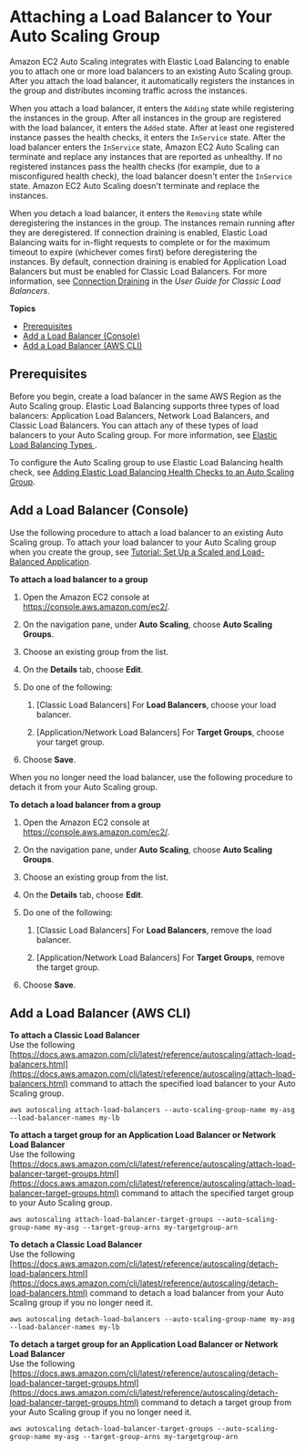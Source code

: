 # Attaching a Load Balancer to Your Auto Scaling Group<a name="attach-load-balancer-asg"></a>

Amazon EC2 Auto Scaling integrates with Elastic Load Balancing to enable you to attach one or more load balancers to an existing Auto Scaling group\. After you attach the load balancer, it automatically registers the instances in the group and distributes incoming traffic across the instances\. 

When you attach a load balancer, it enters the `Adding` state while registering the instances in the group\. After all instances in the group are registered with the load balancer, it enters the `Added` state\. After at least one registered instance passes the health checks, it enters the `InService` state\. After the load balancer enters the `InService` state, Amazon EC2 Auto Scaling can terminate and replace any instances that are reported as unhealthy\. If no registered instances pass the health checks \(for example, due to a misconfigured health check\), the load balancer doesn't enter the `InService` state\. Amazon EC2 Auto Scaling doesn't terminate and replace the instances\.

When you detach a load balancer, it enters the `Removing` state while deregistering the instances in the group\. The instances remain running after they are deregistered\. If connection draining is enabled, Elastic Load Balancing waits for in\-flight requests to complete or for the maximum timeout to expire \(whichever comes first\) before deregistering the instances\. By default, connection draining is enabled for Application Load Balancers but must be enabled for Classic Load Balancers\. For more information, see [Connection Draining](https://docs.aws.amazon.com/elasticloadbalancing/latest/classic/config-conn-drain.html) in the *User Guide for Classic Load Balancers*\.

**Topics**
+ [Prerequisites](#as-add-load-balancer-prerequisites)
+ [Add a Load Balancer \(Console\)](#as-add-load-balancer-console)
+ [Add a Load Balancer \(AWS CLI\)](#as-add-load-balancer-aws-cli)

## Prerequisites<a name="as-add-load-balancer-prerequisites"></a>

Before you begin, create a load balancer in the same AWS Region as the Auto Scaling group\. Elastic Load Balancing supports three types of load balancers: Application Load Balancers, Network Load Balancers, and Classic Load Balancers\. You can attach any of these types of load balancers to your Auto Scaling group\. For more information, see [ Elastic Load Balancing Types ](autoscaling-load-balancer.md#integrations-aws-elastic-load-balancing-types)\.

To configure the Auto Scaling group to use Elastic Load Balancing health check, see [Adding Elastic Load Balancing Health Checks to an Auto Scaling Group](as-add-elb-healthcheck.md)\.

## Add a Load Balancer \(Console\)<a name="as-add-load-balancer-console"></a>

Use the following procedure to attach a load balancer to an existing Auto Scaling group\. To attach your load balancer to your Auto Scaling group when you create the group, see [Tutorial: Set Up a Scaled and Load\-Balanced Application](as-register-lbs-with-asg.md)\.

**To attach a load balancer to a group**

1. Open the Amazon EC2 console at [https://console\.aws\.amazon\.com/ec2/](https://console.aws.amazon.com/ec2/)\.

1. On the navigation pane, under **Auto Scaling**, choose **Auto Scaling Groups**\.

1. Choose an existing group from the list\.

1. On the **Details** tab, choose **Edit**\.

1. Do one of the following:

   1. \[Classic Load Balancers\] For **Load Balancers**, choose your load balancer\.

   1. \[Application/Network Load Balancers\] For **Target Groups**, choose your target group\.

1. Choose **Save**\.

When you no longer need the load balancer, use the following procedure to detach it from your Auto Scaling group\.

**To detach a load balancer from a group**

1. Open the Amazon EC2 console at [https://console\.aws\.amazon\.com/ec2/](https://console.aws.amazon.com/ec2/)\.

1. On the navigation pane, under **Auto Scaling**, choose **Auto Scaling Groups**\.

1. Choose an existing group from the list\.

1. On the **Details** tab, choose **Edit**\.

1. Do one of the following:

   1. \[Classic Load Balancers\] For **Load Balancers**, remove the load balancer\.

   1. \[Application/Network Load Balancers\] For **Target Groups**, remove the target group\.

1. Choose **Save**\.

## Add a Load Balancer \(AWS CLI\)<a name="as-add-load-balancer-aws-cli"></a>

**To attach a Classic Load Balancer**  
Use the following [https://docs.aws.amazon.com/cli/latest/reference/autoscaling/attach-load-balancers.html](https://docs.aws.amazon.com/cli/latest/reference/autoscaling/attach-load-balancers.html) command to attach the specified load balancer to your Auto Scaling group\.

```
aws autoscaling attach-load-balancers --auto-scaling-group-name my-asg --load-balancer-names my-lb
```

**To attach a target group for an Application Load Balancer or Network Load Balancer**  
Use the following [https://docs.aws.amazon.com/cli/latest/reference/autoscaling/attach-load-balancer-target-groups.html](https://docs.aws.amazon.com/cli/latest/reference/autoscaling/attach-load-balancer-target-groups.html) command to attach the specified target group to your Auto Scaling group\.

```
aws autoscaling attach-load-balancer-target-groups --auto-scaling-group-name my-asg --target-group-arns my-targetgroup-arn
```

**To detach a Classic Load Balancer**  
Use the following [https://docs.aws.amazon.com/cli/latest/reference/autoscaling/detach-load-balancers.html](https://docs.aws.amazon.com/cli/latest/reference/autoscaling/detach-load-balancers.html) command to detach a load balancer from your Auto Scaling group if you no longer need it\.

```
aws autoscaling detach-load-balancers --auto-scaling-group-name my-asg --load-balancer-names my-lb
```

**To detach a target group for an Application Load Balancer or Network Load Balancer**  
Use the following [https://docs.aws.amazon.com/cli/latest/reference/autoscaling/detach-load-balancer-target-groups.html](https://docs.aws.amazon.com/cli/latest/reference/autoscaling/detach-load-balancer-target-groups.html) command to detach a target group from your Auto Scaling group if you no longer need it\.

```
aws autoscaling detach-load-balancer-target-groups --auto-scaling-group-name my-asg --target-group-arns my-targetgroup-arn
```